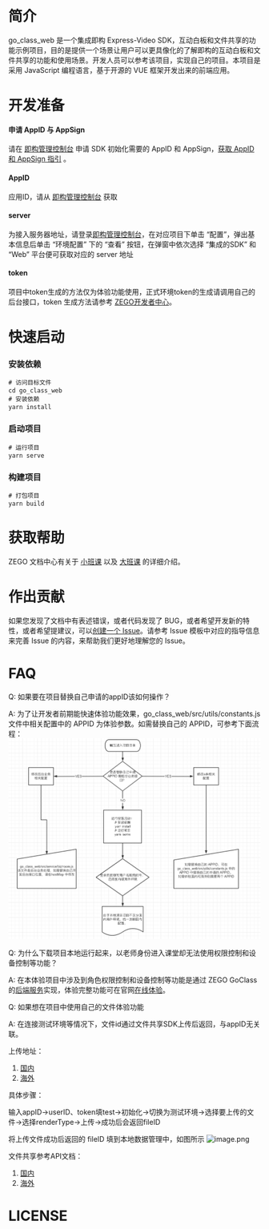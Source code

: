 
# 简介

go_class_web 是一个集成即构 Express-Video SDK，互动白板和文件共享的功能示例项目，目的是提供一个场景让用户可以更具像化的了解即构的互动白板和文件共享的功能和使用场景。开发人员可以参考该项目，实现自己的项目。本项目是采用 JavaScript 编程语言，基于开源的 VUE 框架开发出来的前端应用。


# 开发准备

#### 申请 AppID 与 AppSign
请在 [即构管理控制台](https://console.zego.im/acount) 申请 SDK 初始化需要的 AppID 和 AppSign，[获取 AppID 和 AppSign 指引](https://doc.zego.im/API/HideDoc/GetAppIDGuide/GetAppIDGuideline.html) 。
#### AppID
应用ID，请从 [即构管理控制台](https://console.zego.im/acount) 获取

#### server
为接入服务器地址，请登录[即构管理控制台](https://console.zego.im/acount)，在对应项目下单击 “配置”，弹出基本信息后单击 “环境配置” 下的 “查看” 按钮，在弹窗中依次选择 “集成的SDK” 和 “Web” 平台便可获取对应的 server 地址

#### token

项目中token生成的方法仅为体验功能使用，正式环境token的生成请调用自己的后台接口，token 生成方法请参考 [ZEGO开发者中心](https://console.zego.im/acount)。


# 快速启动

### 安装依赖


```
# 访问目标文件
cd go_class_web
# 安装依赖
yarn install
```


### 启动项目


```
# 运行项目
yarn serve
```


### 构建项目


```
# 打包项目
yarn build
```


# 获取帮助

ZEGO 文档中心有关于 [小班课](https://doc-zh.zego.im/zh/5308.html) 以及 [大班课](https://doc-zh.zego.im/zh/6347.html) 的详细介绍。


# 作出贡献

如果您发现了文档中有表述错误，或者代码发现了 BUG，或者希望开发新的特性，或者希望提建议，可以[创建一个 Issue]()。请参考 Issue 模板中对应的指导信息来完善 Issue 的内容，来帮助我们更好地理解您的 Issue。


# FAQ

Q: 如果要在项目替换自己申请的appID该如何操作？

A: 为了让开发者前期能快速体验功能效果，go_class_web/src/utils/constants.js 文件中相关配置中的 APPID 为体验参数。如需替换自己的 APPID，可参考下面流程：
![go_class_web_cluster](./images/go_class_web_cluster.png)

Q: 为什么下载项目本地运行起来，以老师身份进入课堂却无法使用权限控制和设备控制等功能？

A: 在本体验项目中涉及到角色权限控制和设备控制等功能是通过 ZEGO GoClass 的[后端服务]()实现，体验完整功能可在官网[在线体验](https://doc-zh.zego.im/scene-plan/20)。


Q: 如果想在项目中使用自己的文件体验功能

A: 在连接测试环境等情况下，文件id通过文件共享SDK上传后返回，与appID无关联。

上传地址：
1. [国内](https://zegodev.gitee.io/zego-express-webrtc-sample/docsSharing/index.html)
2. [海外](https://zegodev.github.io/zego-express-webrtc-sample/docsSharing/index.html)

具体步骤：

输入appID->userID、token填test->初始化->切换为测试环境->选择要上传的文件->选择renderType->上传->成功后会返回fileID

将上传文件成功后返回的 fileID 填到本地数据管理中，如图所示
![image.png](https://cdn.nlark.com/yuque/0/2020/png/2309522/1606965200769-c918e63c-801a-4b06-aa2d-5d6fa49f0408.png)

文件共享参考API文档：
1. [国内](https://gitee.com/zegodev/zego-express-webrtc-sample/blob/master/docs/docsSharing/ZegoDocsSDK.md)
2. [海外](https://github.com/zegodev/zego-express-webrtc-sample/blob/master/docs/docsSharing/ZegoDocsSDK.md)


# LICENSE

